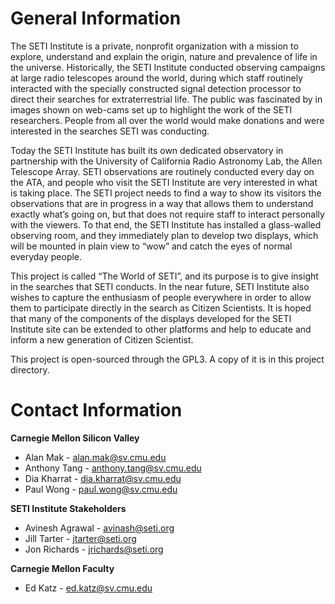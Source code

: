 General Information
===================

The SETI Institute is a private, nonprofit organization with a mission to explore, understand and explain the origin, nature and prevalence of life in the universe.  Historically, the SETI Institute conducted observing campaigns at large radio telescopes around the world, during which staff routinely interacted with the specially constructed signal detection processor to direct their searches for extraterrestrial life.  The public was fascinated by in images shown on web-cams set up to highlight the work of the SETI researchers.  People from all over the world would make donations and were interested in the searches SETI was conducting.

Today the SETI Institute has built its own dedicated observatory in partnership with the University of California Radio Astronomy Lab, the Allen Telescope Array.  SETI observations are routinely conducted every day on the ATA, and people who visit the SETI Institute are very interested in what is taking place.  The SETI project needs to find a way to show its visitors the observations that are in progress in a way that allows them to understand exactly what’s going on, but that does not require staff to interact personally with the viewers.  To that end, the SETI Institute has installed a glass-walled observing room, and they immediately plan to develop two displays, which will be mounted in plain view to “wow” and catch the eyes of normal everyday people.

This project is called “The World of SETI”, and its purpose is to give insight in the searches that SETI conducts.  In the near future, SETI Institute also wishes to capture the enthusiasm of people everywhere in order to allow them to participate directly in the search as Citizen Scientists.  It is hoped that many of the components of the displays developed for the SETI Institute site can be extended to other platforms and help to educate and inform a new generation of Citizen Scientist.

This project is open-sourced through the GPL3. A copy of it is in this project directory.

Contact Information
===================

**Carnegie Mellon Silicon Valley**

* Alan Mak - alan.mak@sv.cmu.edu
* Anthony Tang - anthony.tang@sv.cmu.edu
* Dia Kharrat - dia.kharrat@sv.cmu.edu
* Paul Wong - paul.wong@sv.cmu.edu

**SETI Institute Stakeholders**

* Avinesh Agrawal - avinash@seti.org
* Jill Tarter - jtarter@seti.org
* Jon Richards - jrichards@seti.org

**Carnegie Mellon Faculty**

* Ed Katz - ed.katz@sv.cmu.edu
